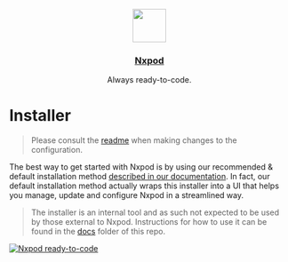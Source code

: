 <p align="center">
  <a href="https://www.nxpod.khulnasoft.com">
    <img src="https://raw.githubusercontent.com/nxpkg/nxpod/master/components/dashboard/src/icons/nxpod.svg" height="60">
    <h3 align="center">Nxpod</h3>
  </a>
  <p align="center">Always ready-to-code.</p>
</p>

# Installer

> Please consult the [readme](./pkg/config/) when making changes to the configuration.

The best way to get started with Nxpod is by using our recommended & default installation method [described in our documentation](https://www.nxpod.khulnasoft.com/docs/self-hosted/latest/installing-nxpod). In fact, our default installation method actually wraps this installer into a UI that helps you manage, update and configure Nxpod in a streamlined way.

> The installer is an internal tool and as such not expected to be used by those external to Nxpod. Instructions for how to use it can be found in the [docs](https://github.com/nxpkg/nxpod/tree/main/install/installer/docs/overview.md) folder of this repo.

[![Nxpod ready-to-code](https://img.shields.io/badge/Nxpod-ready--to--code-908a85?logo=nxpod)](https://nxpod.khulnasoft.com/from-referrer/)
